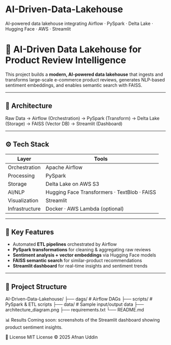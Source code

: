 # AI-Driven-Data-Lakehouse
AI-powered data lakehouse integrating Airflow · PySpark · Delta Lake · Hugging Face · AWS · Streamlit
# 🧠 AI-Driven Data Lakehouse for Product Review Intelligence  

This project builds a **modern, AI-powered data lakehouse** that ingests and transforms large-scale e-commerce product reviews, generates NLP-based sentiment embeddings, and enables semantic search with FAISS.

---

## 🚀 Architecture
Raw Data → Airflow (Orchestration) → PySpark (Transform) → Delta Lake (Storage) → FAISS (Vector DB) → Streamlit (Dashboard)

---

## ⚙️ Tech Stack
| Layer | Tools |
|-------|-------|
| Orchestration | Apache Airflow |
| Processing | PySpark |
| Storage | Delta Lake on AWS S3 |
| AI/NLP | Hugging Face Transformers · TextBlob · FAISS |
| Visualization | Streamlit |
| Infrastructure | Docker · AWS Lambda (optional) |

---

## 🧩 Key Features
- Automated **ETL pipelines** orchestrated by Airflow  
- **PySpark transformations** for cleaning & aggregating raw reviews  
- **Sentiment analysis + vector embeddings** via Hugging Face models  
- **FAISS semantic search** for similar-product recommendations  
- **Streamlit dashboard** for real-time insights and sentiment trends  

---

## 🧰 Project Structure
AI-Driven-Data-Lakehouse/
├── dags/ # Airflow DAGs
├── scripts/ # PySpark & ETL scripts
├── data/ # Sample input/output data
├── architecture_diagram.png
├── requirements.txt
└── README.md

📊 Results
Coming soon: screenshots of the Streamlit dashboard showing product sentiment insights.

📜 License
MIT License © 2025 Afnan Uddin
